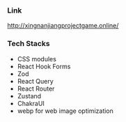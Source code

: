 ### Link
http://xingnanjiangprojectgame.online/

### Tech Stacks
* CSS modules
* React Hook Forms
* Zod
* React Query
* React Router
* Zustand
* ChakraUI
* webp for web image optimization

